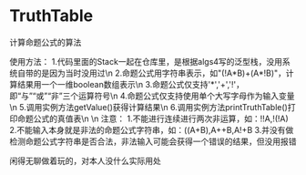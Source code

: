 # TruthTable
计算命题公式的算法

使用方法：
1.代码里面的Stack一起在仓库里，是根据algs4写的泛型栈，没用系统自带的是因为当时没用过\n
2.命题公式用字符串表示，如"(!A\*B)+(A\*!B)"，计算结果用一个一维boolean数组表示\n
3.命题公式仅支持'\*','+','!'，即“与”“或”“非”三个运算符号\n
4.命题公式仅支持使用单个大写字母作为输入变量\n
5.调用实例方法getValue()获得计算结果\n
6.调用实例方法printTruthTable()打印命题公式的真值表\n
\n
注意：
1.不能进行连续进行两次非运算，如：!!A,!(!A)
2.不能输入本身就是非法的命题公式字符串，如：((A+B),A++B,A!+B
3.并没有做检测命题公式字符串是否合法，非法输入可能会获得一个错误的结果，但没用报错

闲得无聊做着玩的，对本人没什么实际用处
